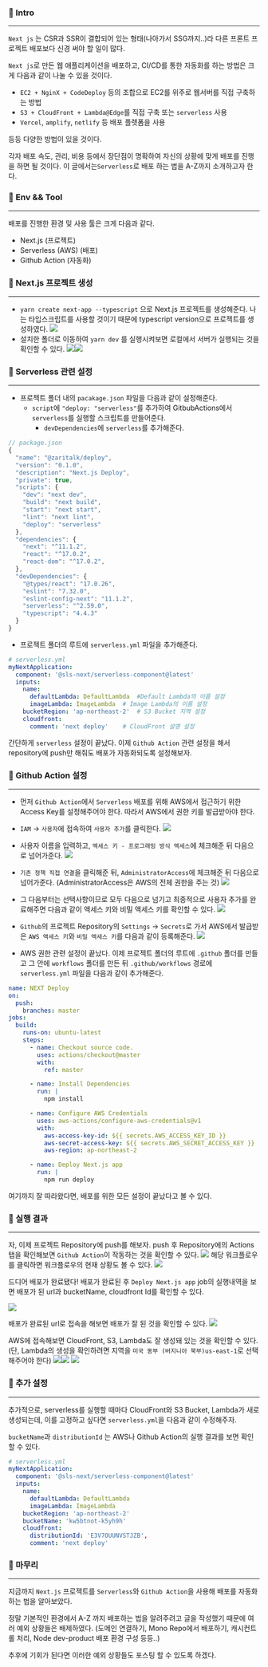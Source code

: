### 📌 Intro
---
`Next js` 는 CSR과 SSR이 결합되어 있는 형태(나아가서 SSG까지..)라 다른 프론트 프로젝트 배포보다 신경 써야 할 일이 많다.

`Next js`로 만든 웹 애플리케이션을 배포하고, CI/CD를 통한 자동화를 하는 방법은 크게 다음과 같이 나눌 수 있을 것이다.

- `EC2 + NginX + CodeDeploy` 등의 조합으로 EC2를 위주로 웹서버를 직접 구축하는 방법
- `S3 + CloudFront + Lambda@Edge`를 직접 구축 또는 `serverless` 사용
- `Vercel`, `amplify`, `netlify` 등 배포 플렛폼을 사용


등등 다양한 방법이 있을 것이다.

각자 배포 속도, 관리, 비용 등에서 장단점이 명확하여 자신의 상황에 맞게 배포를 진행을 하면 될 것이다. 이 글에서는`Serverless`로 배포 하는 법을 A-Z까지 소개하고자 한다.


### 📌 Env && Tool
---
배포를 진행한 환경 및 사용 툴은 크게 다음과 같다.
>
- Next.js (프로젝트)
- Serverless (AWS) (배포)
- Github Action (자동화)


### 📌 Next.js 프로젝트 생성
---
- `yarn create next-app --typescript` 으로 Next.js 프로젝트를 생성해준다. 나는 타입스크립트를 사용할 것이기 때문에 typescript version으로 프로젝트를 생성하였다.
  ![](https://images.velog.io/images/rkd028/post/ea19205c-53a7-4eee-aa93-2edb7fae7d6f/%E1%84%89%E1%85%B3%E1%84%8F%E1%85%B3%E1%84%85%E1%85%B5%E1%86%AB%E1%84%89%E1%85%A3%E1%86%BA%202021-10-03%20%E1%84%8B%E1%85%A9%E1%84%92%E1%85%AE%202.28.40.png)
- 설치한 폴더로 이동하여 `yarn dev` 를 실행시켜보면 로컬에서 서버가 실행되는 것을 확인할 수 있다.
  ![](https://images.velog.io/images/rkd028/post/72b10749-465b-4c0e-b3a2-ac19cb884fe0/%E1%84%89%E1%85%B3%E1%84%8F%E1%85%B3%E1%84%85%E1%85%B5%E1%86%AB%E1%84%89%E1%85%A3%E1%86%BA%202021-10-03%20%E1%84%8B%E1%85%A9%E1%84%92%E1%85%AE%202.31.16.png)![](https://images.velog.io/images/rkd028/post/5f3b55e6-d7cf-475d-9ebb-2b65b55b94ae/%E1%84%89%E1%85%B3%E1%84%8F%E1%85%B3%E1%84%85%E1%85%B5%E1%86%AB%E1%84%89%E1%85%A3%E1%86%BA%202021-10-03%20%E1%84%8B%E1%85%A9%E1%84%92%E1%85%AE%202.32.20.png)


### 📌 Serverless 관련 설정
---
- 프로젝트 폴더 내의 `pacakage.json` 파일을 다음과 같이 설정해준다.
    - `script`에 `"deploy: "serverless"`를 추가하여 GitbubActions에서 `serverless`를 실행할 스크립트를 만들어준다.
        - `devDependencies`에 `serverless`를 추가해준다.
```js
// package.json
{
  "name": "@zaritalk/deploy",
  "version": "0.1.0",
  "description": "Next.js Deploy",
  "private": true,
  "scripts": {
    "dev": "next dev",
    "build": "next build",
    "start": "next start",
    "lint": "next lint",
    "deploy": "serverless"
  },
  "dependencies": {
    "next": "^11.1.2",
    "react": "^17.0.2",
    "react-dom": "^17.0.2",
  },
  "devDependencies": {
    "@types/react": "17.0.26",
    "eslint": "7.32.0",
    "eslint-config-next": "11.1.2",
    "serverless": "^2.59.0",
    "typescript": "4.4.3"
  }
}

```
- 프로젝트 폴더의 루트에 `serverless.yml` 파일을 추가해준다.

```yml
# serverless.yml
myNextApplication:
  component: '@sls-next/serverless-component@latest'
  inputs:
    name:
      defaultLambda: DefaultLambda	#Default Lambda의 이름 설정 
      imageLambda: ImageLambda	# Image Lambda의 이름 설정
    bucketRegion: 'ap-northeast-2'	# S3 Bucket 지역 설정
    cloudfront:
      comment: 'next deploy'	# CloudFront 설명 설정
```

간단하게 `serverless` 설정이 끝났다. 이제 `Github Action` 관련 설정을 해서 repository에 push만 해줘도 배포가 자동화되도록 설정해보자.

### 📌 Github Action 설정
---

- 먼저 `Github Action`에서 `Serverless` 배포를 위해 AWS에서 접근하기 위한 Access Key를 설정해주어야 한다. 따라서 AWS에서 권한 키를 발급받아야 한다.
- `IAM` -> `사용자`에 접속하여  `사용자 추가`를 클릭한다.
  ![](https://images.velog.io/images/rkd028/post/748e69fc-5ca9-45a0-b8a2-adfbd2f7b1c1/%E1%84%89%E1%85%B3%E1%84%8F%E1%85%B3%E1%84%85%E1%85%B5%E1%86%AB%E1%84%89%E1%85%A3%E1%86%BA%202021-10-03%20%E1%84%8B%E1%85%A9%E1%84%92%E1%85%AE%203.30.35.png)

- 사용자 이름을 입력하고, `엑세스 키 - 프로그래밍 방식 엑세스`에 체크해준 뒤 다음으로 넘어가준다.
  ![](https://images.velog.io/images/rkd028/post/38024b86-516d-4388-b8fd-09ec96247623/%E1%84%89%E1%85%B3%E1%84%8F%E1%85%B3%E1%84%85%E1%85%B5%E1%86%AB%E1%84%89%E1%85%A3%E1%86%BA%202021-10-03%20%E1%84%8B%E1%85%A9%E1%84%92%E1%85%AE%203.32.22.png)

- `기존 정책 직접 연결`을 클릭해준 뒤, `AdministratorAccess`에 체크해준 뒤 다음으로 넘어가준다. (AdministratorAccess은 AWS의 전체 권한을 주는 것)
  ![](https://images.velog.io/images/rkd028/post/a547e5f4-89f1-4576-9bcc-1ecafc6d9696/%E1%84%89%E1%85%B3%E1%84%8F%E1%85%B3%E1%84%85%E1%85%B5%E1%86%AB%E1%84%89%E1%85%A3%E1%86%BA%202021-10-03%20%E1%84%8B%E1%85%A9%E1%84%92%E1%85%AE%203.33.49.png)

- 그 다음부터는 선택사항이므로 모두 다음으로 넘기고 최종적으로 사용자 추가를 완료해주면 다음과 같이 액세스 키와 비밀 액세스 키를 확인할 수 있다.
  ![](https://images.velog.io/images/rkd028/post/81a8b83e-70a1-4e8d-948e-0b098ed51f9a/%E1%84%89%E1%85%B3%E1%84%8F%E1%85%B3%E1%84%85%E1%85%B5%E1%86%AB%E1%84%89%E1%85%A3%E1%86%BA%202021-10-03%20%E1%84%8B%E1%85%A9%E1%84%92%E1%85%AE%203.38.03.png)

- `Github`의 프로젝트 Repository의 `Settings` -> `Secrets`로 가서 AWS에서 발급받은 `AWS 액세스 키`와 `비밀 엑세스 키`를 다음과 같이 등록해준다.
  ![](https://images.velog.io/images/rkd028/post/48808c6c-7f09-4eb4-a73c-71a295a91541/%E1%84%89%E1%85%B3%E1%84%8F%E1%85%B3%E1%84%85%E1%85%B5%E1%86%AB%E1%84%89%E1%85%A3%E1%86%BA%202021-10-03%20%E1%84%8B%E1%85%A9%E1%84%92%E1%85%AE%203.43.46.png)

- AWS 권한 관련 설정이 끝났다. 이제 프로젝트 폴더의 루트에 `.github` 폴더를 만들고 그 안에 `workflows` 폴더를 만든 뒤 `.github/workflows`	경로에  `serverless.yml` 파일을 다음과 같이 추가해준다.

```yml
name: NEXT Deploy
on:
  push:
    branches: master
jobs:
  build:
    runs-on: ubuntu-latest
    steps:
      - name: Checkout source code.
        uses: actions/checkout@master
        with:
          ref: master

      - name: Install Dependencies
        run: |
          npm install

      - name: Configure AWS Credentials
        uses: aws-actions/configure-aws-credentials@v1
        with:
          aws-access-key-id: ${{ secrets.AWS_ACCESS_KEY_ID }}
          aws-secret-access-key: ${{ secrets.AWS_SECRET_ACCESS_KEY }}
          aws-region: ap-northeast-2

      - name: Deploy Next.js app
        run: |
          npm run deploy

```

여기까지 잘 따라왔다면, 배포를 위한 모든 설정이 끝났다고 볼 수 있다.

### 📌 실행 결과
---
자, 이제 프로젝트 Repository에 push를 해보자.
push 후 Repository에의 Actions 탭을 확인해보면 `Github Action`이 작동하는 것을 확인할 수 있다.
![](https://images.velog.io/images/rkd028/post/029a722c-5615-452f-a189-021722847672/%E1%84%89%E1%85%B3%E1%84%8F%E1%85%B3%E1%84%85%E1%85%B5%E1%86%AB%E1%84%89%E1%85%A3%E1%86%BA%202021-10-03%20%E1%84%8B%E1%85%A9%E1%84%92%E1%85%AE%203.56.03.png)
해당 워크플로우를 클릭하면 워크플로우의 현재 상황도 볼 수 있다.
![](https://images.velog.io/images/rkd028/post/620a1f02-234b-4a45-829d-f9ec96853f2d/%E1%84%89%E1%85%B3%E1%84%8F%E1%85%B3%E1%84%85%E1%85%B5%E1%86%AB%E1%84%89%E1%85%A3%E1%86%BA%202021-10-03%20%E1%84%8B%E1%85%A9%E1%84%92%E1%85%AE%203.59.32.png)

드디어 배포가 완료됐다! 배포가 완료된 후 `Deploy Next.js app`  job의 실행내역을 보면 배포가 된 url과 bucketName, cloudfront Id를 확인할 수 있다.

![](https://images.velog.io/images/rkd028/post/1bb785af-db49-4826-8391-639b65df5c6e/%E1%84%89%E1%85%B3%E1%84%8F%E1%85%B3%E1%84%85%E1%85%B5%E1%86%AB%E1%84%89%E1%85%A3%E1%86%BA%202021-10-03%20%E1%84%8B%E1%85%A9%E1%84%92%E1%85%AE%204.02.55.png)


배포가 완료된 url로 접속을 해보면 배포가 잘 된 것을 확인할 수 있다.
![](https://images.velog.io/images/rkd028/post/0c945195-c520-4f1a-8aa9-2a9e958976d4/%E1%84%89%E1%85%B3%E1%84%8F%E1%85%B3%E1%84%85%E1%85%B5%E1%86%AB%E1%84%89%E1%85%A3%E1%86%BA%202021-10-03%20%E1%84%8B%E1%85%A9%E1%84%92%E1%85%AE%204.06.40.png)

AWS에 접속해보면 CloudFront, S3, Lambda도 잘 생성돼 있는 것을 확인할 수 있다. (단, Lambda의 생성을 확인하려면 지역을 `미국 동부 (버지니아 북부)us-east-1`로 선택해주어야 한다)
![](https://images.velog.io/images/rkd028/post/ebc1a955-0385-4549-bf31-e17c586b1038/%E1%84%89%E1%85%B3%E1%84%8F%E1%85%B3%E1%84%85%E1%85%B5%E1%86%AB%E1%84%89%E1%85%A3%E1%86%BA%202021-10-03%20%E1%84%8B%E1%85%A9%E1%84%92%E1%85%AE%204.08.05.png)![](https://images.velog.io/images/rkd028/post/75aed35b-7bab-4900-bc9c-82ad6e8fe2f8/%E1%84%89%E1%85%B3%E1%84%8F%E1%85%B3%E1%84%85%E1%85%B5%E1%86%AB%E1%84%89%E1%85%A3%E1%86%BA%202021-10-03%20%E1%84%8B%E1%85%A9%E1%84%92%E1%85%AE%204.08.27.png)
![](https://images.velog.io/images/rkd028/post/66beee84-e71d-4c97-9d91-49871c6f3899/%E1%84%89%E1%85%B3%E1%84%8F%E1%85%B3%E1%84%85%E1%85%B5%E1%86%AB%E1%84%89%E1%85%A3%E1%86%BA%202021-10-03%20%E1%84%8B%E1%85%A9%E1%84%92%E1%85%AE%204.08.57.png)

### 📌 추가 설정
---
추가적으로, serverless를 실행할 때마다 CloudFront와 S3 Bucket, Lambda가 새로 생성되는데, 이를 고정하고 싶다면 `serverless.yml`을 다음과 같이 수정해주자.

`bucketName`과 `distributionId` 는 AWS나 Github Action의 실행 결과를 보면 확인할 수 있다.
```yml
# serverless.yml
myNextApplication:
  component: '@sls-next/serverless-component@latest'
  inputs:
    name:
      defaultLambda: DefaultLambda
      imageLambda: ImageLambda
    bucketRegion: 'ap-northeast-2'
    bucketName: 'kw5btnot-k5yh9h'
    cloudfront:
      distributionId: 'E3V7OUUNVSTJZB',
      comment: 'next deploy'
```

### 📌 마무리
---
지금까지 `Next.js` 프로젝트를 `Serverless`와 `Github Action`을 사용해 배포를 자동화하는 법을 알아보았다.

정말 기본적인 환경에서 A-Z 까지 배포하는 법을 알려주려고 글을 작성했기 때문에 여러 예외 상황들은 배제하였다. (도메인 연결하기, Mono Repo에서 배포하기, 캐시컨트롤 처리, Node dev-product 배포 환경 구성 등등..)

추후에 기회가 된다면 이러한 예외 상황들도 포스팅 할 수 있도록 하겠다.
